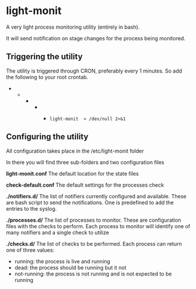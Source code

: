# light-monit
A very light process monitoring utility (entirely in bash). 


It will send notification on stage changes for the process being monitored.

## Triggering the utility

The utility is triggered through CRON, preferably every 1 minutes. So add the following to your root crontab.

* *  *   *   *     light-monit  > /dev/null 2>&1

## Configuring the utility

All configuration takes place in the /etc/light-monit folder

In there you will find three sub-folders and two configuration files

**light-monit.conf** The default location for the state files

**check-default.conf** The default settings for the processes check

**./notifiers.d/** The list of notifiers currently configured and available. These are bash script to send the notifications. One is predefined to add the entries to the syslog.

**./processes.d/** The list of processes to monitor. These are configuration files with the checks to perform. Each process to monitor will identify one of many notifiers and a single check to utilize
  
**./checks.d/** The list of checks to be performed. Each process can return one of three values: 
  * running: the process is live and running
  * dead: the process should be running but it not
  * not-running: the process is not running and is not expected to be running
  



